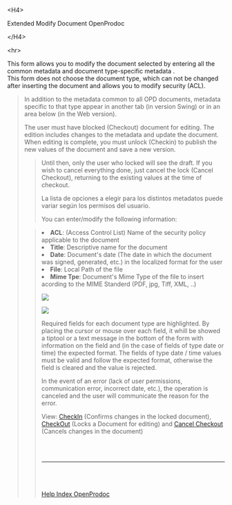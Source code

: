 

&lt;H4&gt;

Extended Modify Document OpenProdoc

&lt;/H4&gt;



&lt;hr&gt;


<p>This form allows you to modify the document selected by entering all the common metadata and document type-specific metadata .<br>
This form does not choose the document type, which can not be changed after inserting the document and allows you to modify security (ACL).<br>
<blockquote>In addition to the metadata common to all OPD documents, metadata specific to that type appear in another tab (in version Swing) or in an area below (in the Web version). </p>
<p> The user must have blocked (Checkout) document for editing. The edition includes changes to the metadata and update the document. When editing is complete, you must unlock (Checkin) to publish the new values ​​of the document and save a new version.<br>
<blockquote>Until then, only the user who locked will see the draft. If you wish to cancel everything done, just cancel the lock (Cancel Checkout), returning to the existing values at the time of checkout. </p><p>La lista de opciones a elegir para los distintos metadatos puede variar según los permisos del usuario.</p>
<p>You can enter/modify the following information:</p>
<ul>
</blockquote><blockquote><li><b>ACL</b>: (Access Control List) Name of the security policy applicable to the document</li>
<li><b>Title</b>: Descriptive name for the document</li>
<li><b>Date</b>: Document's date (The date in which the document was signed, generated, etc.) in the localized format for the user</li>
<li><b>File</b>: Local Path of the file</li>
<li><b>Mime Tpe</b>: Document's Mime Type of the file to insert acording to the MIME Standerd (PDF, jpg, Tiff, XML, ..)</li>
</ul>
<p> <img src='http://dl.dropbox.com/u/49603479/OpenProdoc/EN/Img/ModDocExt.jpg' /> </p>
<p> <img src='http://dl.dropbox.com/u/49603479/OpenProdoc/EN/Img/ModDocExt2.jpg' /> </p>
<p>Required fields for each document type are highlighted. By placing the cursor or mouse over each field, it whill be showed a tiptool or a text message in the bottom of the form with information on the field and (in the case of fields of type date or time) the expected format. The fields of type date / time values ​​must be valid and follow the expected format, otherwise the field is cleared and the value is rejected. </p>
<p>In the event of an error (lack of user permissions, communication error, incorrect date, etc.), the operation is canceled and the user will communicate the reason for the error.</p>
<p>View: <a href='EN_CheckIn.md'>CheckIn</a> (Confirms changes in the locked document),  <a href='EN_Checkout.md'>CheckOut</a> (Locks a Document for editing) and <a href='EN_CancelCheckout.md'>Cancel Checkout</a> (Cancels changes in the document)</p>
<br>
<br>
<hr><br>
<br>
<br>
<a href='EN_HelpIndex.md'>Help Index OpenProdoc</a>